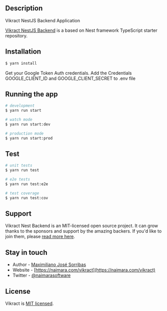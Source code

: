 ## Description

Vikract NestJS Backend Application

[Vikract NestJS Backend](https://github.com/mjsorribas/vikract-base-app-nestjs-backend) is a based on Nest framework TypeScript starter repository.

## Installation

```bash
$ yarn install
```

Get your Google Token Auth credentials.
Add the Credentials GOOGLE_CLIENT_ID and GOOGLE_CLIENT_SECRET  to .env file


## Running the app

```bash
# development
$ yarn run start

# watch mode
$ yarn run start:dev

# production mode
$ yarn run start:prod
```

## Test

```bash
# unit tests
$ yarn run test

# e2e tests
$ yarn run test:e2e

# test coverage
$ yarn run test:cov
```

## Support

Vikract Nest Backend is an MIT-licensed open source project. It can grow thanks to the sponsors and support by the amazing backers. If you'd like to join them, please [read more here](https://naimara.com/support).

## Stay in touch

- Author - [Maximiliano José Sorribas](https://www.linkedin.com/in/maximilianosorribas/)
- Website - [https://naimara.com/vikract](https://naimara.com/vikract)
- Twitter - [@naimarasoftware](https://twitter.com/naimarasoftware)

## License

Vikract is [MIT licensed](LICENSE).
